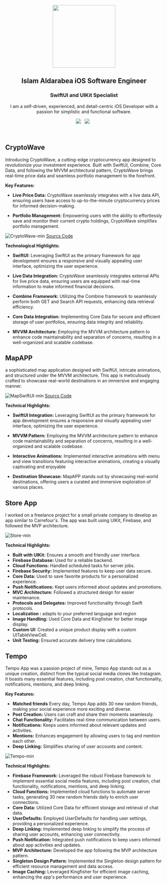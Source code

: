 
<p align="center">
  <img src="https://github.com/user-attachments/assets/bdc58f46-9fe5-41f2-a852-5561070a9955" width="200" height="200">
</p>
<h2 align="center">Islam Aldarabea iOS Software Engineer</h2>
<h3 align="center">SwiftUI and UIKit Specialist</h3>

<p align="center">I am a self-driven, experienced, and detail-centric iOS Developer with a passion for simplistic and functional software.</p>
<p align="center">
  <a href="https://www.linkedin.com/in/islam-aldarabea-73978567/"><img src="https://img.shields.io/static/v1?label=LinkedIn&message=islamAldarabea&color=blue&style=for-the-badge&logo=linkedin&logoColor=white"></a>&nbsp;&nbsp;
  <a href="https://github.com/user-attachments/files/18246686/ISLAM.ALDARABEA-Resumepdf.pdf"><img src="https://img.shields.io/static/v1?label=Resume&message=Download%20CV&color=mint&style=for-the-badge"></a>&nbsp;&nbsp;
  
</p><br>

## CryptoWave
Introducing CryptoWave, a cutting-edge cryptocurrency app designed to revolutionize your investment experience. Built with SwiftUI, Combine, Core Data, and following the MVVM architectural pattern, CryptoWave brings real-time price data and seamless portfolio management to the forefront.


**Key Features:**

-   **Live Price Data:** CryptoWave seamlessly integrates with a live data API, ensuring users have access to up-to-the-minute cryptocurrency prices for informed decision-making.
    
-   **Portfolio Management:** Empowering users with the ability to effortlessly save and monitor their current crypto holdings, CryptoWave simplifies portfolio management.
    
  
![CryptoWave-min](https://github.com/aslamdodeen/aslamdodeen/assets/5517052/18223e36-3692-4bfe-a25b-42e0bf98df04)
 [ Sourcs Code](https://github.com/aslamdodeen/CryptoWave)

**Technological Highlights:**

-   **SwiftUI:** Leveraging SwiftUI as the primary framework for app development ensures a responsive and visually appealing user interface, optimizing the user experience.

-   **Live Data Integration:**  CryptoWave seamlessly integrates external APIs for live price data, ensuring users are equipped with real-time information to make informed financial decisions.

 
   -   **Combine Framework:**  Utilizing the Combine framework to seamlessly perform both GET and Search API requests, enhancing data retrieval efficiency.
    
-   **Core Data Integration:** Implementing Core Data for secure and efficient storage of user portfolios, ensuring data integrity and reliability.
    
   -   **MVVM Architecture:** Employing the MVVM architecture pattern to enhance code maintainability and separation of concerns, resulting in a well-organized and scalable codebase.
    
## MapAPP

a sophisticated map application designed with SwiftUI, intricate animations, and structured under the MVVM architecture. This app is meticulously crafted to showcase real-world destinations in an immersive and engaging manner.

![MapSwiftUI-min](https://github.com/aslamdodeen/aslamdodeen/assets/5517052/347a9da3-c29b-49d8-a868-fc58f4ee6f7b)
 [ Sourcs Code](https://github.com/aslamdodeen/MapAppSwiftUI)

**Technical Highlights:**

-   **SwiftUI Integration:** Leveraging SwiftUI as the primary framework for app development ensures a responsive and visually appealing user interface, optimizing the user experience.
  
-   **MVVM Pattern:**  Employing the MVVM architecture pattern to enhance code maintainability and separation of concerns, resulting in a well-organized and scalable codebase.
-   **Interactive Animations:** Implemented interactive animations with menu and view transitions featuring interactive animations, creating a visually captivating and enjoyable
    
-   **Destination Showcase:** MapAPP stands out by showcasing real-world destinations, offering users a curated and immersive exploration of various places.
    
    

## Store App

I worked on a freelance project for a small private company to develop an app similar to Carrefour's. The app was built using UIKit, Firebase, and followed the MVP architecture.


![Store-min](https://github.com/aslamdodeen/aslamdodeen/assets/5517052/3e2cc806-0077-4e8d-bc47-a9aa20f85a88)



**Technical Highlights:**
-   **Built with UIKit:** Ensures a smooth and friendly user interface.
-   **Firebase Database:** Used for a reliable backend.
-   **Cloud Functions:** Handled scheduled tasks for server jobs.
-   **Firebase Security:** Implemented features to keep user data secure.
-   **Core Data:** Used to save favorite products for a personalized experience.
-   **Push Notifications:** Kept users informed about updates and promotions.
-   **MVC Architecture:** Followed a structured design for easier maintenance.
-   **Protocols and Delegates:** Improved functionality through Swift protocols.
-   **Localization :**  adapts to your preferred language and region
-   **Image Handling:** Used Core Data and Kingfisher for better image display.
-   **Custom UI:** Created a unique product display with a custom UITableViewCell.
-   **Unit Testing:** Ensured accurate delivery time calculations.

## Tempo

Tempo App  was a passion project of mine, Tempo App stands out as a unique creation, distinct from the typical social media clones like Instagram. It boasts many essential features, including post creation, chat functionality, notifications, mentions, and deep linking.

**Key Features:**
-   **Matched friends** Every day, Tempo App adds 30 new random friends, making your social experience more exciting and diverse.
-   **Post Creation:** Users can craft and share their moments seamlessly.
-   **Chat Functionality:** Facilitates real-time communication between users.
-   **Notifications:** Keeps users informed about relevant updates and activities.
-   **Mentions:** Enhances engagement by allowing users to tag and mention each other.
-   **Deep Linking:** Simplifies sharing of user accounts and content.

![Tempo-min](https://github.com/aslamdodeen/aslamdodeen/assets/5517052/09e32b6b-8635-4750-a066-86e0a65c21f7)



**Technical Highlights:**

-   **Firebase Framework:** Leveraged the robust Firebase framework to implement essential social media features, including post creation, chat functionality, notifications, mentions, and deep linking.
-   **Cloud Functions:** Implemented cloud functions to automate server tasks, generating 30 new random friends daily to enrich user connections.
-   **Core Data:** Utilized Core Data for efficient storage and retrieval of chat data.
-   **UserDefaults:** Employed UserDefaults for handling user settings, providing a personalized experience.
-   **Deep Linking:** Implemented deep linking to simplify the process of sharing user accounts, enhancing user connectivity.
-   **Push Notification:** Integrated push notifications to keep users informed about app activities and updates.
-   **MVP Architecture:** Developed the app following the MVP architecture pattern.
-   **Singleton Design Pattern:** Implemented the Singleton design pattern for efficient resource management and data access.
-   **Image Caching:** Leveraged Kingfisher for efficient image caching, enhancing the app's performance and user experience.

